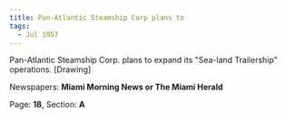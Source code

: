 ```yaml
---  
title: Pan-Atlantic Steamship Corp plans to  
tags:  
  - Jul 1957  
---  
```

  
Pan-Atlantic Steamship Corp. plans to expand its "Sea-land Trailership" operations. [Drawing]  
  
Newspapers: **Miami Morning News or The Miami Herald**  
  
Page: **18**, Section: **A** 
